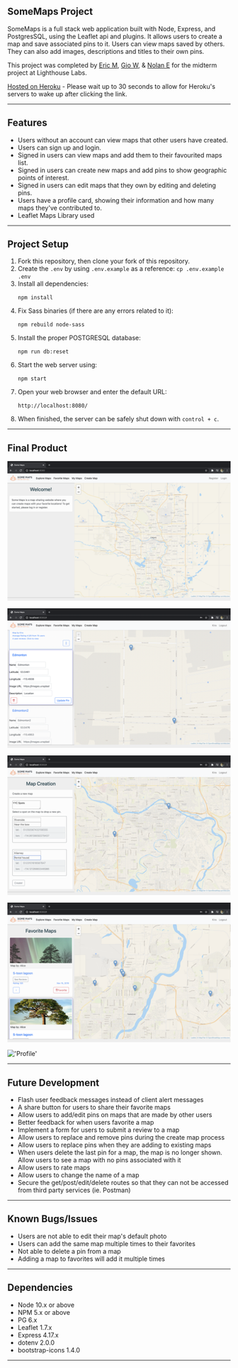 ## SomeMaps Project

SomeMaps is a full stack web application built with Node, Express, and PostgresSQL, using the Leaflet api and plugins. It allows users to create a map and save associated pins to it. Users can view maps saved by others. They can also add images, descriptions and titles to their own pins.

This project was completed by [Eric M](https://github.com/ermurray), [Gio W](https://github.com/gwan93), & [Nolan E](https://github.com/Nolan-E) for the midterm project at Lighthouse Labs.

[Hosted on Heroku](https://somemaps-gw.herokuapp.com/) - Please wait up to 30 seconds to allow for Heroku's servers to wake up after clicking the link.
****
## Features

- Users without an account can view maps that other users have created.
- Users can sign up and login.
- Signed in users can view maps and add them to their favourited maps list.
- Signed in users can create new maps and add pins to show geographic points of interest.
- Signed in users can edit maps that they own by editing and deleting pins.
- Users have a profile card, showing their information and how many maps they've contributed to.
- Leaflet Maps Library used 
****
## Project Setup

1. Fork this repository, then clone your fork of this repository.
2. Create the `.env` by using `.env.example` as a reference: `cp .env.example .env`
3. Install all dependencies:
   ```shell
   npm install
   ```
4. Fix Sass binaries (if there are any errors related to it):
   ```shell
   npm rebuild node-sass
   ```
5. Install the proper POSTGRESQL database:
   ```shell
   npm run db:reset
   ```
6. Start the web server using:
     ```shell
     npm start
     ```
7. Open your web browser and enter the default URL:
     ```browser
     http://localhost:8080/
     ```
8. When finished, the server can be safely shut down with `control + c`.
****

## Final Product

!['Welcome'](https://github.com/Nolan-E/midterm/blob/master/docs/Welcome%20screen.png?raw=true)
<br>

!['Explore'](https://github.com/Nolan-E/midterm/blob/master/docs/Explore%20map.png?raw=true)
<br>

!['Create'](https://github.com/Nolan-E/midterm/blob/master/docs/Create%20map.png?raw=true)
<br>

!['Favourite'](https://github.com/Nolan-E/midterm/blob/master/docs/Favorite%20maps.png?raw=true)
<br>

!['Profile'](https://github.com/Nolan-E/midterm/blob/master/docs/Profile%20card.png?raw=true)
****

## Future Development

- Flash user feedback messages instead of client alert messages
- A share button for users to share their favorite maps
- Allow users to add/edit pins on maps that are made by other users
- Better feedback for when users favorite a map
- Implement a form for users to submit a review to a map
- Allow users to replace and remove pins during the create map process
- Allow users to replace pins when they are adding to existing maps
- When users delete the last pin for a map, the map is no longer shown. Allow users to see a map with no pins associated with it
- Allow users to rate maps 
- Allow users to change the name of a map
- Secure the get/post/edit/delete routes so that they can not be accessed from third party services (ie. Postman)
****

## Known Bugs/Issues

- Users are not able to edit their map's default photo
- Users can add the same map multiple times to their favorites
- Not able to delete a pin from a map
- Adding a map to favorites will add it multiple times
****

## Dependencies

- Node 10.x or above
- NPM 5.x or above
- PG 6.x
- Leaflet 1.7.x
- Express 4.17.x
- dotenv 2.0.0
- bootstrap-icons 1.4.0
****
